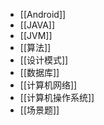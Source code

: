 - [[Android]]
- [[JAVA]]
- [[JVM]]
- [[算法]]
- [[设计模式]]
- [[数据库]]
- [[计算机网络]]
- [[计算机操作系统]]
- [[场景题]]